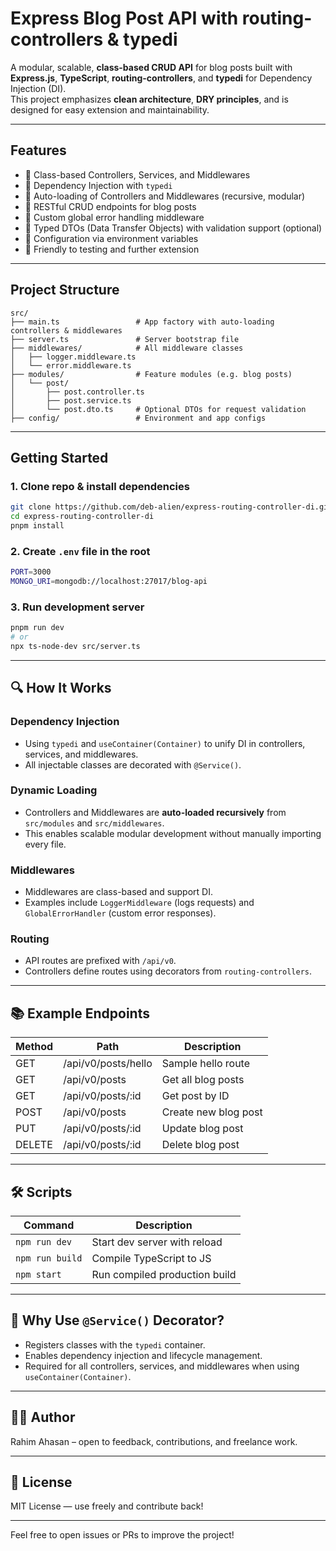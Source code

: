 # Express Blog Post API with routing-controllers & typedi

A modular, scalable, **class-based CRUD API** for blog posts built with **Express.js**, **TypeScript**, **routing-controllers**, and **typedi** for Dependency Injection (DI).  
This project emphasizes **clean architecture**, **DRY principles**, and is designed for easy extension and maintainability.

---

## Features

-   🔹 Class-based Controllers, Services, and Middlewares
-   🔹 Dependency Injection with `typedi`
-   🔹 Auto-loading of Controllers and Middlewares (recursive, modular)
-   🔹 RESTful CRUD endpoints for blog posts
-   🔹 Custom global error handling middleware
-   🔹 Typed DTOs (Data Transfer Objects) with validation support (optional)
-   🔹 Configuration via environment variables
-   🔹 Friendly to testing and further extension

---

## Project Structure

```
src/
├── main.ts                 # App factory with auto-loading controllers & middlewares
├── server.ts               # Server bootstrap file
├── middlewares/            # All middleware classes
│   ├── logger.middleware.ts
│   └── error.middleware.ts
├── modules/                # Feature modules (e.g. blog posts)
│   └── post/
│       ├── post.controller.ts
│       ├── post.service.ts
│       └── post.dto.ts     # Optional DTOs for request validation
├── config/                 # Environment and app configs
```

---

## Getting Started

### 1. Clone repo & install dependencies

```bash
git clone https://github.com/deb-alien/express-routing-controller-di.git
cd express-routing-controller-di
pnpm install
```

### 2. Create `.env` file in the root

```bash
PORT=3000
MONGO_URI=mongodb://localhost:27017/blog-api
```

### 3. Run development server

```bash
pnpm run dev
# or
npx ts-node-dev src/server.ts
```

---

## 🔍 How It Works

### Dependency Injection

-   Using `typedi` and `useContainer(Container)` to unify DI in controllers, services, and middlewares.
-   All injectable classes are decorated with `@Service()`.

### Dynamic Loading

-   Controllers and Middlewares are **auto-loaded recursively** from `src/modules` and `src/middlewares`.
-   This enables scalable modular development without manually importing every file.

### Middlewares

-   Middlewares are class-based and support DI.
-   Examples include `LoggerMiddleware` (logs requests) and `GlobalErrorHandler` (custom error responses).

### Routing

-   API routes are prefixed with `/api/v0`.
-   Controllers define routes using decorators from `routing-controllers`.

---

## 📚 Example Endpoints

| Method | Path                | Description          |
| ------ | ------------------- | -------------------- |
| GET    | /api/v0/posts/hello | Sample hello route   |
| GET    | /api/v0/posts       | Get all blog posts   |
| GET    | /api/v0/posts/\:id  | Get post by ID       |
| POST   | /api/v0/posts       | Create new blog post |
| PUT    | /api/v0/posts/\:id  | Update blog post     |
| DELETE | /api/v0/posts/\:id  | Delete blog post     |

---

## 🛠 Scripts

| Command         | Description                   |
| --------------- | ----------------------------- |
| `npm run dev`   | Start dev server with reload  |
| `npm run build` | Compile TypeScript to JS      |
| `npm start`     | Run compiled production build |

---

## 🧩 Why Use `@Service()` Decorator?

-   Registers classes with the `typedi` container.
-   Enables dependency injection and lifecycle management.
-   Required for all controllers, services, and middlewares when using `useContainer(Container)`.

---

## 👨‍💻 Author

Rahim Ahasan – open to feedback, contributions, and freelance work.

---

## 📄 License

MIT License — use freely and contribute back!

---

Feel free to open issues or PRs to improve the project!
